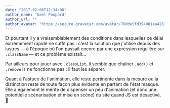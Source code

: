 ```yaml
---
date: "2017-02-06T12:34:08"
author_name: "Gaël Poupard"
author_url: ""
author_avatar: "https://secure.gravatar.com/avatar/76dde5fd394081aa4261802372fe2e33?s=48&d=mm&r=g"
---
```

Et pourtant il y a vraisemblablement des conditions dans lesquelles ce délai extrêmement rapide ne suffit pas : c'est la solution que j'utilise depuis des lustres — à l'époque où l'on passait encore par une expression régulière sur `.className` — et ce problème existait…

Par ailleurs pour jouer avec `.classList`, il semble que chaîner `.add()` et `.remove()` ne fonctionne pas : il faut les séparer.

Quant à l'astuce de l'animation, elle reste pertinente dans la mesure où la distinction reste de toute façon plus évidente en partant de l'état masqué. Elle a également le mérite de dispenser un peu d'animation (et donc une potentielle scénarisation et mise en scène) du site quand JS est désactivé. 🙂